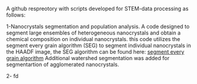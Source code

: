 A github respreotory with scripts developed for STEM-data processing as follows:

1-Nanocrystals segmentation and population analysis.
A code designed to segment large ensembles of heterogeneous nanocrystals and obtain a chemical composition on individual nanocrystals. this code utilizes the segment every grain algorithm (SEG) to segment individual nanocrystals in the HAADF image, the SEG algorithm can be found here: [segment every grain algorithm](https://github.com/zsylvester/segmenteverygrain) 
Additional watershed segmentation was added for segmentartion of agglomerated nanocrystals.

2- fd
